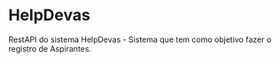 # HelpDevas
RestAPI do sistema HelpDevas - Sistema que tem como objetivo fazer o registro de Aspirantes.
